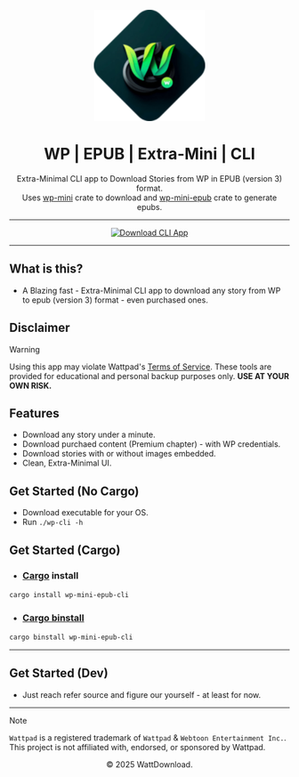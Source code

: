 <p align="center">
  <img src="logo.png" alt="WattDownload Logo" width="200px">
</p>

<h1 align="center">WP | EPUB | Extra-Mini | CLI</h1>

<p align="center">
  Extra-Minimal CLI app to Download Stories from WP in EPUB (version 3) format. <br/>
  Uses <a href="https://crates.io/crates/wp-mini">wp-mini</a> crate to download and <a href="https://crates.io/crates/wp-mini-epub">wp-mini-epub</a> crate to generate epubs.
</p>

---

<div align="center">
  <a href="https://github.com/WattDownload/wp-mini-epub-cli/releases/latest">
    <img src="https://img.shields.io/badge/Download%20now!-darkgreen?style=for-the-badge&logo=abdownloadmanager&logoColor=f5f5f5" alt="Download CLI App">
  </a>
</div>

---

## What is this?
- A Blazing fast - Extra-Minimal CLI app to download any story from WP to epub (version 3) format - even purchased ones.

## Disclaimer
> [!WARNING]
> Using this app may violate Wattpad's [Terms of Service](https://policies.wattpad.com/terms/). These tools are provided for educational and personal backup purposes only. **USE AT YOUR OWN RISK.**

## Features
- Download any story under a minute.
- Download purchaed content (Premium chapter) - with WP credentials.
- Download stories with or without images embedded.
- Clean, Extra-Minimal UI.

## Get Started (No Cargo)
 - Download executable for your OS.
 - Run `./wp-cli -h`

## Get Started (Cargo)
- ### [Cargo](https://doc.rust-lang.org/cargo/) install
```bash
cargo install wp-mini-epub-cli
```

- ### [Cargo binstall](https://github.com/cargo-bins/cargo-binstall?tab=readme-ov-file)
```bash
cargo binstall wp-mini-epub-cli
```

---

## Get Started (Dev)
- Just reach refer source and figure our yourself - at least for now.

---

> [!NOTE]
> `Wattpad` is a registered trademark of `Wattpad` & `Webtoon Entertainment Inc.`. This project is not affiliated with, endorsed, or sponsored by Wattpad.

<p align="center">© 2025 WattDownload.</p>
